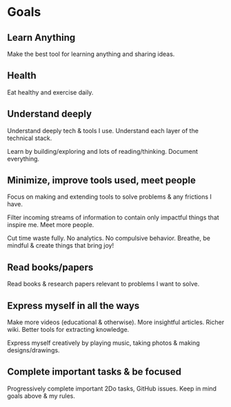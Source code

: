 # Goals

## Learn Anything

Make the best tool for learning anything and sharing ideas.

## Health

Eat healthy and exercise daily.

## Understand deeply

Understand deeply tech & tools I use. Understand each layer of the technical stack.

Learn by building/exploring and lots of reading/thinking. Document everything.

## Minimize, improve tools used, meet people

Focus on making and extending tools to solve problems & any frictions I have.

Filter incoming streams of information to contain only impactful things that inspire me. Meet more people.

Cut time waste fully. No analytics. No compulsive behavior. Breathe, be mindful & create things that bring joy!

## Read books/papers

Read books & research papers relevant to problems I want to solve.

## Express myself in all the ways

Make more videos \(educational & otherwise\). More insightful articles. Richer wiki. Better tools for extracting knowledge.

Express myself creatively by playing music, taking photos & making designs/drawings.

## Complete important tasks & be focused

Progressively complete important 2Do tasks, GitHub issues. Keep in mind goals above & my rules.

